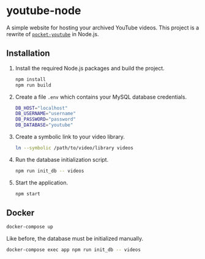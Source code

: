 # youtube-node

A simple website for hosting your archived YouTube videos. This project is a rewrite of [`pocket-youtube`](https://github.com/peppermintpatty5/pocket-youtube/) in Node.js.

## Installation

1. Install the required Node.js packages and build the project.

    ```sh
    npm install
    npm run build
    ```

2. Create a file `.env` which contains your MySQL database credentials.

    ```sh
    DB_HOST="localhost"
    DB_USERNAME="username"
    DB_PASSWORD="password"
    DB_DATABASE="youtube"
    ```

3. Create a symbolic link to your video library.

    ```sh
    ln --symbolic /path/to/video/library videos
    ```

4. Run the database initialization script.

    ```sh
    npm run init_db -- videos
    ```

5. Start the application.

    ```sh
    npm start
    ```

## Docker

```sh
docker-compose up
```

Like before, the database must be initialized manually.

```sh
docker-compose exec app npm run init_db -- videos
```
